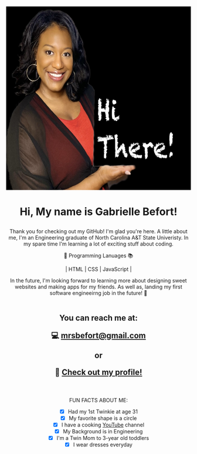 <p align="center">
 <img src="./images/IMG_7855.JPG" width="700" height="500">
</p>


<h1><p align="center"> Hi, My name is Gabrielle Befort!</p></h1>

<p align="center">
Thank you for checking out my GitHub! I'm glad you're here. A little about me, I'm an Engineering graduate of North Carolina A&T State Univeristy. In my spare time I'm learning a lot of exciting stuff about coding. </p>

<div align="center">
 
 📝  Programming Lanuages 📚 

| HTML | CSS | JavaScript |
 
<div>

In the future, I'm looking forward to learning more about designing sweet websites and making apps for my friends. As well as, landing my first software engineeirng job in the future! 🤩
<br>
 <br>

<h2>You can reach me at:
 
 
💻  mrsbefort@gmail.com 

or 

🔗 [Check out my profile!](http://mrsbefort.github.io/Looking-for-a-Developer/)
 </h2>

<br>
  <br>
FUN FACTS ABOUT ME: 
 
- [x] Had my 1st Twinkie at age 31 
- [x] My favorite shape is a circle
- [x] I have a cooking [YouTube](https://www.youtube.com/channel/UCcIOfGLVae1qwZrBlfOASKg) channel 
- [x] My Background is in Engineering
- [x] I'm a Twin Mom to 3-year old toddlers
- [x] I wear dresses everyday

 <br>



